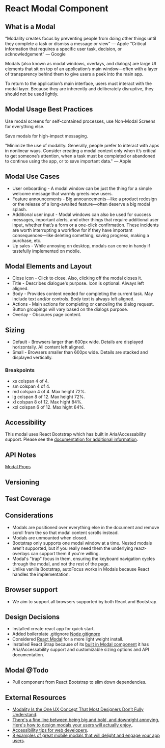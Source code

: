 # React Modal Component

## What is a Modal

“Modality creates focus by preventing people from doing other things until they complete a task or dismiss a message or view” — Apple
“Critical information that requires a specific user task, decision, or acknowledgement” — Google

Modals (also known as modal windows, overlays, and dialogs) are large UI elements that sit on top of an application’s main window—often with a layer of transparency behind them to give users a peek into the main app.

To return to the application’s main interface, users must interact with the modal layer. Because they are inherently and deliberately disruptive, they should not be used lightly.

## Modal Usage Best Practices

Use modal screens for self-contained processes, use Non-Modal Screens for everything else.

Save modals for high-impact messaging.

"Minimize the use of modality. Generally, people prefer to interact with apps in nonlinear ways. Consider creating a modal context only when it’s critical to get someone’s attention, when a task must be completed or abandoned to continue using the app, or to save important data." — Apple

## Modal Use Cases

- User onboarding - A modal window can be just the thing for a simple welcome message that warmly greets new users.
- Feature announcements - Big announcements—like a product redesign or the release of a long-awaited feature—often deserve a big modal splash.
- Additional user input - Modal windows can also be used for success messages, important alerts, and other things that require additional user input, whether that’s a form or a one-click confirmation. These incidents are worth interrupting a workflow for if they have important consequences—like deleting something, saving progress, making a purchase, etc.
- Up sales - While annoying on desktop, modals can come in handy if tastefully implemented on mobile.

## Modal Elements and Layout

- Close icon - Click to close. Also, clicking off the modal closes it.
- Title - Describes dialogue's purpose. Icon is optional. Always left aligned.
- Body - Provides content needed for completing the current task. May include text and/or controls. Body text is always left aligned.
- Actions - Main actions for completing or canceling the dialog request. Button groupings will vary based on the dialogs purpose.
- Overlay - Obscures page content.

## Sizing

- Default - Browsers larger than 600px wide. Details are displayed horizontally. All content left aligned.
- Small - Browsers smaller than 600px wide. Details are stacked and displayed vertically.

### Breakpoints

- xs colspan 4 of 4.
- sm colspan 4 of 4.
- md colspan 4 of 4. Max height 72%.
- lg colspan 8 of 12. Max height 72%.
- xl colspan 8 of 12. Max hight 84%.
- xxl colspan 6 of 12. Max hight 84%.

## Accessibility

This modal uses React Bootstrap which has built in Aria/Accessability support. Please see the [documentation for additional information](https://react-bootstrap.github.io/components/modal/).

## API Notes

[Modal Props](https://react-bootstrap.github.io/components/modal/#modals-props)

## Versioning

## Test Coverage

## Considerations

- Modals are positioned over everything else in the document and remove scroll from the <body> so that modal content scrolls instead.
- Modals are unmounted when closed.
- Bootstrap only supports one modal window at a time. Nested modals aren’t supported, but if you really need them the underlying react-overlays can support them if you're willing.
- Modal's "trap" focus in them, ensuring the keyboard navigation cycles through the modal, and not the rest of the page.
- Unlike vanilla Bootstrap, autoFocus works in Modals because React handles the implementation.

## Browser support

- We aim to support all browsers supported by both React and Bootstrap.

## Design Decisions

- Installed create react app for quick start.
- Added boilerplate .gitignore [Node gitignore](https://github.com/github/gitignore/blob/master/Node.gitignore)
- Considered [React Modal](https://github.com/reactjs/react-modal#demos) for a more light weight install.
- Installed React Strap because of its [built in Modal component](https://react-bootstrap.github.io/components/modal/) it has Aria/Accessability support and customizable sizing options and API documentation.

## Modal @Todo

- Pull component from React Bootstrap to slim down dependencies.

## External Resources

- [Modality Is the One UX Concept That Most Designers Don’t Fully Understand](https://uxplanet.org/modality-the-one-ux-concept-you-need-to-understand-when-designing-intuitive-user-interfaces-e5e941c7acb1?gi=bf6e0e805509).
- [There's a fine line between being big and bold, and downright annoying. Here's how to design modals your users will actually enjoy.](https://www.appcues.com/blog/modal-dialog-windows).
- [Accessibility tips for web developers](https://web.dev/a11y-tips-for-web-dev/).
- [8 examples of great mobile modals that will delight and engage your app users](https://www.appcues.com/blog/mobile-app-modal-windows).